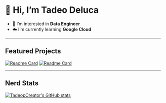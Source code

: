# 👋 Hi, I’m Tadeo Deluca
- 👀 I’m interested in **Data Engineer**
- ☁️ I’m currently learning **Google Cloud**

---

## Featured Projects

[![Readme Card](https://github-readme-stats.vercel.app/api/pin/?username=TadeopCreator&repo=newvibe&theme=dark)](https://github.com/TadeopCreator/newvibe)
[![Readme Card](https://github-readme-stats.vercel.app/api/pin/?username=TadeopCreator&repo=portfolio-website&theme=dark)](https://github.com/TadeopCreator/portfolio-website)

---

## Nerd Stats

[![TadeopCreator's GitHub stats](https://github-readme-stats.vercel.app/api?username=TadeopCreator&show_icons=true&theme=dark&hide_rank=true)](https://github.com/TadeopCreator/github-readme-stats)
